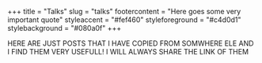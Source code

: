 +++
title = "Talks"
slug = "talks"
footercontent = "Here goes some very important quote"
styleaccent = "#fef460"
styleforeground = "#c4d0d1"
stylebackground = "#080a0f"
+++

HERE ARE JUST POSTS THAT I HAVE COPIED FROM SOMWHERE ELE AND I FIND THEM VERY USEFULL!
I WILL ALWAYS SHARE THE LINK OF THEM
